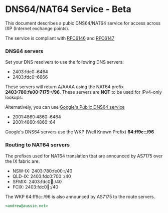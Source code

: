 # DNS64/NAT64 Service - Beta

This document describes a pubic DNS64/NAT64 service for access across IXP (Internet exchange points).

The service is compliant with [RFC6146](https://tools.ietf.org/html/rfc6146) and [RFC6147](https://tools.ietf.org/html/rfc6147)

### DNS64 servers

Set your DNS resolvers to use the following DNS servers:
- 2403:fdc0::6464
- 2403:fdc0::6666

These servers will return A/AAAA using the NAT64 prefix **2403:780:fe00:7175::/96**. These servers are **NOT** to be used for IPv4-only lookups.

Alternatively, you can use [Google's Public DNS64 service](https://developers.google.com/speed/public-dns/docs/dns64)
- 2001:4860:4860::6464
- 2001:4860:4860::64

Google's DNS64 servers use the WKP (Well Known Prefix) **64:ff9c::/96**

### Routing to NAT64 servers

The prefixes used for NAT64 translation tbat are announced by AS7175 over the IX fabric are:
- NSW-IX: 2403:780:fe00::/40
- QLD-IX: 2403:fdc0:700::/40
- SFMIX: 2403:fdc0:100::/40
- FCIX: 2403:fdc0:100::/40

The WKP 64:ff9c::/96 is also announced by AS7175 to the route servers.



```markdown
<andrew@aussie.net>
```



